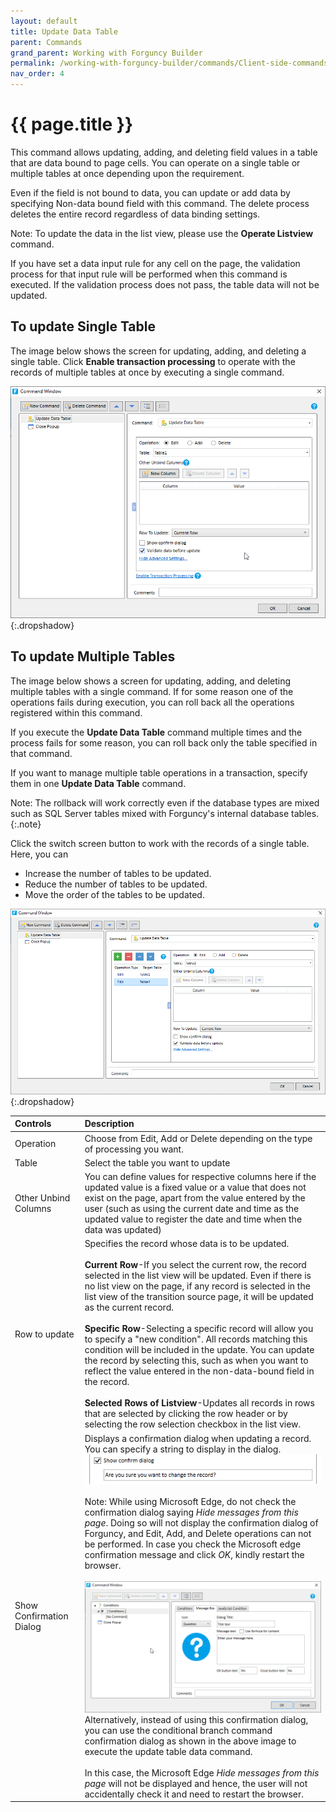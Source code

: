```yaml
---
layout: default
title: Update Data Table
parent: Commands
grand_parent: Working with Forguncy Builder
permalink: /working-with-forguncy-builder/commands/Client-side-commands/update-data-table
nav_order: 4
---
```


# {{ page.title }}

This command allows updating, adding, and deleting field values ​​in a table that are data bound to page cells. You can operate on a single table or multiple tables at once depending upon the requirement. 

Even if the field is not bound to data, you can update or add data by specifying Non-data bound field with this command. The delete process deletes the entire record regardless of data binding settings.

Note: To update the data in the list view, please use the **Operate Listview** command.

<!-- The default found set is the current record unless you change the Record to update in advanced settings. The current record is the record selected in the list view. Even if there is no list view on the page, if any record is selected in the list view of the transition source page, it becomes the current record. For details, please refer to "Role of list view" in What is list view? -->

If you have set a data input rule for any cell on the page, the validation process for that input rule will be performed when this command is executed. If the validation process does not pass, the table data will not be updated. 

<!-- Refer Cell Data Validation Rules for the details. -->

## To update Single Table

The image below shows the screen for updating, adding, and deleting a single table.
Click **Enable transaction processing** to operate with the records of multiple tables at once by executing a single command.

![command-update-data-table](/assets/images/product-images/command-update-data-table.png)
{:.dropshadow}

## To update Multiple Tables

The image below shows a screen for updating, adding, and deleting multiple tables with a single command.
If for some reason one of the operations fails during execution, you can roll back all the operations registered within this command. 

If you execute the **Update Data Table** command multiple times and the process fails for some reason, you can roll back only the table specified in that command. 

If you want to manage multiple table operations in a transaction, specify them in one **Update Data Table** command.

Note: The rollback will work correctly even if the database types are mixed such as SQL Server tables mixed with Forguncy's internal database tables.
{:.note}

Click the switch screen button to work with the records of a single table. Here, you can

- Increase the number of tables to be updated.
- Reduce the number of tables to be updated.
- Move the order of the tables to be updated.

![command-update_data_table-multiple-tables](/assets/images/product-images/command_update_data_table-multiple-tables.png)
{:.dropshadow}

|Controls| Description|
|:--|:--|
|Operation|Choose from Edit, Add or Delete depending on the type of processing you want.|
|Table|Select the table you want to update|
|Other Unbind Columns|You can define values for respective columns here if the updated value is a fixed value or a value that does not exist on the page, apart from the value entered by the user (such as using the current date and time as the updated value to register the date and time when the data was updated)|
|Row to update|Specifies the record whose data is to be updated. <br/><br/> **Current Row**-If you select the current row, the record selected in the list view will be updated. Even if there is no list view on the page, if any record is selected in the list view of the transition source page, it will be updated as the current record. <br/><br/> **Specific Row**-Selecting a specific record will allow you to specify a "new condition". All records matching this condition will be included in the update. You can update the record by selecting this, such as when you want to reflect the value entered in the non-data-bound field in the record. <br/><br/> **Selected Rows of Listview**-Updates all records in rows that are selected by clicking the row header or by selecting the row selection checkbox in the list view.|
|Show Confirmation Dialog|Displays a confirmation dialog when updating a record. You can specify a string to display in the dialog. <br/> ![command-update-data-table-show-confirm-dialog](/assets/images/product-images/command-update-data-table-show-confirm-dialog.png) <br/><br/> Note: While using Microsoft Edge, do not check the confirmation dialog saying *Hide messages from this page*. Doing so will not display the confirmation dialog of Forguncy, and Edit, Add, and Delete operations can not be performed. In case you check the Microsoft edge confirmation message and click *OK*, kindly restart the browser. <br/><br/> ![command-update-data-table-message-box](/assets/images/product-images/command-update-data-table-message-box.png) <br/> Alternatively, instead of using this confirmation dialog, you can use the conditional branch command confirmation dialog as shown in the above image to execute the update table data command. <br/><br/> In this case, the Microsoft Edge *Hide messages from this page* will not be displayed and hence, the user will not accidentally check it and need to restart the browser.|

